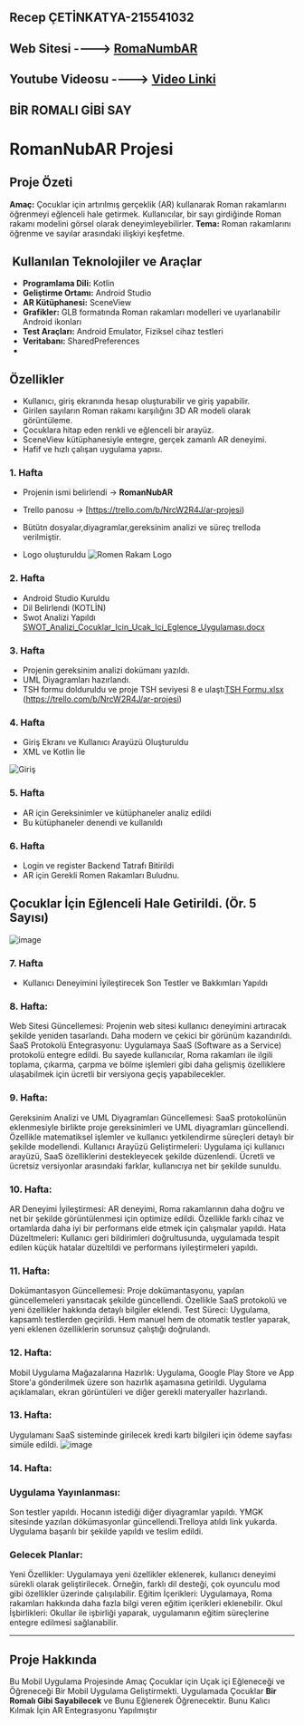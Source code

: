 

**Recep ÇETİNKATYA-215541032**
---
Web  Sitesi  ----> [RomaNumbAR](https://recepcetinkaya.github.io/RomaNumbAR.github.io/) 
---
**Youtube Videosu** ----> [Video Linki](https://youtube.com/shorts/imiqA0zQ1Gw?feature=share)
---

## BİR ROMALI GİBİ SAY
# RomanNubAR Projesi


##  Proje Özeti

**Amaç:** Çocuklar için artırılmış gerçeklik (AR) kullanarak Roman rakamlarını öğrenmeyi eğlenceli hale getirmek. Kullanıcılar, bir sayı girdiğinde Roman rakamı modelini görsel olarak deneyimleyebilirler.
**Tema:** Roman rakamlarını öğrenme ve sayılar arasındaki ilişkiyi keşfetme.


## ️ Kullanılan Teknolojiler ve Araçlar

* **Programlama Dili:** Kotlin
* **Geliştirme Ortamı:** Android Studio
* **AR Kütüphanesi:** SceneView
* **Grafikler:** GLB formatında Roman rakamları modelleri ve uyarlanabilir Android ikonları
* **Test Araçları:** Android Emulator, Fiziksel cihaz testleri
* **Veritabanı:** SharedPreferences
* 
## Özellikler
* Kullanıcı, giriş ekranında hesap oluşturabilir ve giriş yapabilir.
* Girilen sayıların Roman rakamı karşılığını 3D AR modeli olarak görüntüleme.
* Çocuklara hitap eden renkli ve eğlenceli bir arayüz.
* SceneView kütüphanesiyle entegre, gerçek zamanlı AR deneyimi.
* Hafif ve hızlı çalışan uygulama yapısı.
### 1. Hafta
- Projenin ismi belirlendi -> **RomanNubAR**  
  
- Trello panosu -> [https://trello.com/b/NrcW2R4J/ar-projesi)
- Bütütn dosyalar,diyagramlar,gereksinim analizi ve süreç trelloda verilmiştir.
- Logo oluşturuldu  ![Romen Rakam Logo](https://github.com/user-attachments/assets/9b9dd35b-747f-4809-8b7f-c77acb7fe48e)

  

### 2. Hafta
- Android Studio Kuruldu
- Dil Belirlendi (KOTLİN)
- Swot Analizi Yapıldı   [SWOT_Analizi_Cocuklar_Icin_Ucak_Ici_Eglence_Uygulaması.docx](https://github.com/user-attachments/files/18542114/SWOT_Analizi_Cocuklar_Icin_Ucak_Ici_Eglence_Uygulamasi.docx)


### 3. Hafta
- Projenin gereksinim analizi dokümanı yazıldı.  
- UML Diyagramları hazırlandı.  
- TSH formu dolduruldu ve proje TSH seviyesi 8 e ulaştı[TSH Formu.xlsx](https://github.com/user-attachments/files/18541798/TSH.Formu.xlsx)
    (https://trello.com/b/NrcW2R4J/ar-projesi)
  
### 4. Hafta
- Giriş Ekranı ve Kullanıcı Arayüzü Oluşturuldu
- XML ve Kotlin İle

![Giriş](https://github.com/user-attachments/assets/cf775e37-2e0a-410f-81fc-76ff9eec8d9d)


### 5. Hafta
- AR için Gereksinimler ve kütüphaneler analiz edildi
- Bu kütüphaneler denendi ve kullanıldı

### 6. Hafta  
  - Login ve register Backend Tatrafı Bitirildi
  - AR için Gerekli Romen Rakamları Buludnu.
   
## Çocuklar İçin Eğlenceli Hale Getirildi. (Ör. 5 Sayısı) 
![image](https://github.com/user-attachments/assets/a4b416e9-39c2-42ea-8686-c8786ca4ec77)

### 7. Hafta
- Kullanıcı Deneyimini İyileştirecek Son Testler ve Bakkımları Yapıldı
 ### 8. Hafta:

Web Sitesi Güncellemesi: Projenin web sitesi kullanıcı deneyimini artıracak şekilde yeniden tasarlandı. Daha modern ve çekici bir görünüm kazandırıldı.
SaaS Protokolü Entegrasyonu: Uygulamaya SaaS (Software as a Service) protokolü entegre edildi. Bu sayede kullanıcılar, Roma rakamları ile ilgili toplama, çıkarma, çarpma ve bölme işlemleri gibi daha gelişmiş özelliklere ulaşabilmek için ücretli bir versiyona geçiş yapabilecekler.
### 9. Hafta:

Gereksinim Analizi ve UML Diyagramları Güncellemesi: SaaS protokolünün eklenmesiyle birlikte proje gereksinimleri ve UML diyagramları güncellendi. Özellikle matematiksel işlemler ve kullanıcı yetkilendirme süreçleri detaylı bir şekilde modellendi.
Kullanıcı Arayüzü Geliştirmeleri: Uygulama içi kullanıcı arayüzü, SaaS özelliklerini destekleyecek şekilde düzenlendi. Ücretli ve ücretsiz versiyonlar arasındaki farklar, kullanıcıya net bir şekilde sunuldu.
### 10. Hafta:

AR Deneyimi İyileştirmesi: AR deneyimi, Roma rakamlarının daha doğru ve net bir şekilde görüntülenmesi için optimize edildi. Özellikle farklı cihaz ve ortamlarda daha iyi bir performans elde etmek için çalışmalar yapıldı.
Hata Düzeltmeleri: Kullanıcı geri bildirimleri doğrultusunda, uygulamada tespit edilen küçük hatalar düzeltildi ve performans iyileştirmeleri yapıldı.
### 11. Hafta:

Dokümantasyon Güncellemesi: Proje dokümantasyonu, yapılan güncellemeleri yansıtacak şekilde güncellendi. Özellikle SaaS protokolü ve yeni özellikler hakkında detaylı bilgiler eklendi.
Test Süreci: Uygulama, kapsamlı testlerden geçirildi. Hem manuel hem de otomatik testler yaparak, yeni eklenen özelliklerin sorunsuz çalıştığı doğrulandı.
### 12. Hafta:

Mobil Uygulama Mağazalarına Hazırlık: Uygulama, Google Play Store ve App Store'a gönderilmek üzere son hazırlık aşamasına getirildi. Uygulama açıklamaları, ekran görüntüleri ve diğer gerekli materyaller hazırlandı.

### 13. Hafta:

Uygulamanı SaaS sisteminde girilecek kredi kartı bilgileri için ödeme sayfası simüle edildi.
![image](https://github.com/user-attachments/assets/f93590f6-180f-4c5a-b52c-286c055f0d1e)

### 14. Hafta:

### Uygulama Yayınlanması: 
Son testler yapıldı. Hocanın istediği diğer diyagramlar yapıldı.
YMGK sitesinde yazılan dökümasyonlar güncellendi.Trelloya atıldı link yukarda.
Uygulama başarılı bir şekilde yapıldı ve teslim edildi.


### Gelecek Planlar:
Yeni Özellikler: Uygulamaya yeni özellikler eklenerek, kullanıcı deneyimi sürekli olarak geliştirilecek. Örneğin, farklı dil desteği, çok oyunculu mod gibi özellikler üzerinde çalışılabilir.
Eğitim İçerikleri: Uygulamaya, Roma rakamları hakkında daha fazla bilgi veren eğitim içerikleri eklenebilir.
Okul İşbirlikleri: Okullar ile işbirliği yaparak, uygulamanın eğitim süreçlerine entegre edilmesi sağlanabilir.

---

## Proje Hakkında
 Bu Mobil Uygulama Projesinde Amaç Çocuklar için Uçak içi Eğleneceği ve Öğreneceği Bir Mobil Uygulama Geliştirmekti. 
 Uygulamada Çocuklar **Bir Romalı Gibi Sayabilecek** ve Bunu Eğlenerek Öğrenecektir. Bunu Kalıcı Kılmak İçin AR Entegrasyonu Yapılmıştır
